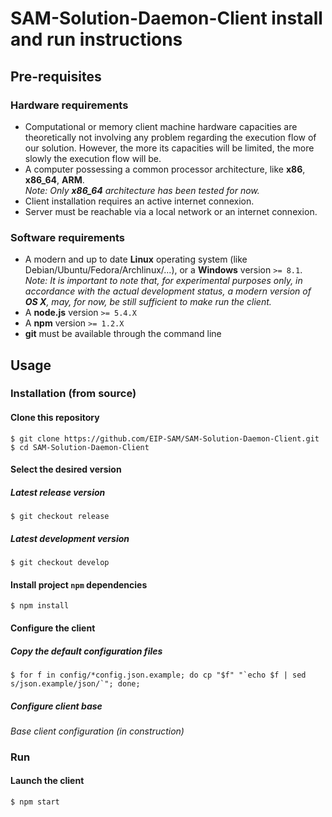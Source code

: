 # SAM-Solution-Daemon-Client install and run instructions

## Pre-requisites
### Hardware requirements
* Computational or memory client machine hardware capacities are theoretically not involving any problem regarding the execution flow of our solution. However, the more its capacities will be limited, the more slowly the execution flow will be.
* A computer possessing a common processor architecture, like __x86__, __x86_64__, __ARM__.  
  *Note: Only __x86_64__ architecture has been tested for now.*
* Client installation requires an active internet connexion.
* Server must be reachable via a local network or an internet connexion.

### Software requirements
* A modern and up to date __Linux__ operating system (like Debian/Ubuntu/Fedora/Archlinux/...), or a __Windows__ version `>= 8.1`.  
  *Note: It is important to note that, for experimental purposes only, in accordance with the actual development status, a modern version of __OS X__, may, for now, be still sufficient to make run the client.*
* A __node.js__ version `>= 5.4.X`
* A __npm__ version `>= 1.2.X`
* __git__ must be available through the command line

## Usage
### Installation (from source)
#### Clone this repository
```
$ git clone https://github.com/EIP-SAM/SAM-Solution-Daemon-Client.git
$ cd SAM-Solution-Daemon-Client
```

#### Select the desired version
##### Latest release version
```
$ git checkout release
```

##### Latest development version
```
$ git checkout develop
```

#### Install project `npm` dependencies
```
$ npm install
```

#### Configure the client
##### Copy the default configuration files
```
$ for f in config/*config.json.example; do cp "$f" "`echo $f | sed s/json.example/json/`"; done;
```

##### Configure client base
*Base client configuration (in construction)*

### Run
#### Launch the client
```
$ npm start
```
